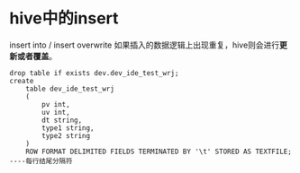 # hive中的insert

insert into / insert overwrite 如果插入的数据逻辑上出现重复，hive则会进行**更新或者覆盖**。   


```
drop table if exists dev.dev_ide_test_wrj;
create
	table dev_ide_test_wrj
	(
		pv int,
		uv int,
		dt string,
		type1 string,
		type2 string
	)
	ROW FORMAT DELIMITED FIELDS TERMINATED BY '\t' STORED AS TEXTFILE; ----每行结尾分隔符
    
```
